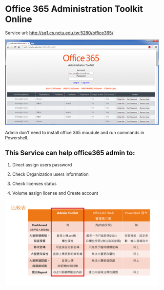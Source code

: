 Office 365 Administration Toolkit Online
========================================

Service url:
http://sq1.cs.nctu.edu.tw:5280/office365/

![image](https://raw.githubusercontent.com/hwchen18546/Office365-Toolkit-Online/master/img/web.png)

Admin don't need to install office 365 moudule and run commands in Powershell.

This Service can help office365 admin to:
----------------------------
1. Direct assign users password

2. Check Organization users information

3. Check licenses status

4. Volume assign license and Create account

![image](https://raw.githubusercontent.com/hwchen18546/Office365-Toolkit-Online/master/img/compare.png)
